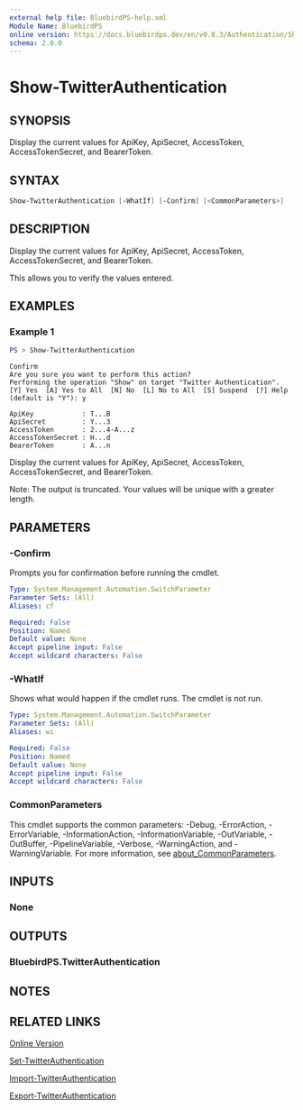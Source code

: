 ```yaml
---
external help file: BluebirdPS-help.xml
Module Name: BluebirdPS
online version: https://docs.bluebirdps.dev/en/v0.8.3/Authentication/Show-TwitterAuthentication/
schema: 2.0.0
---
```


# Show-TwitterAuthentication

## SYNOPSIS

Display the current values for ApiKey, ApiSecret, AccessToken, AccessTokenSecret, and BearerToken.

## SYNTAX

```powershell
Show-TwitterAuthentication [-WhatIf] [-Confirm] [<CommonParameters>]
```

## DESCRIPTION

Display the current values for ApiKey, ApiSecret, AccessToken, AccessTokenSecret, and BearerToken.

This allows you to verify the values entered.

## EXAMPLES

### Example 1

```powershell
PS > Show-TwitterAuthentication
```

```text
Confirm
Are you sure you want to perform this action?
Performing the operation "Show" on target "Twitter Authentication".
[Y] Yes  [A] Yes to All  [N] No  [L] No to All  [S] Suspend  [?] Help (default is "Y"): y

ApiKey            : T...B
ApiSecret         : Y...3
AccessToken       : 2...4-A...z
AccessTokenSecret : H...d
BearerToken       : A...n
```

Display the current values for ApiKey, ApiSecret, AccessToken, AccessTokenSecret, and BearerToken.

Note: The output is truncated. Your values will be unique with a greater length.

## PARAMETERS

### -Confirm

Prompts you for confirmation before running the cmdlet.

```yaml
Type: System.Management.Automation.SwitchParameter
Parameter Sets: (All)
Aliases: cf

Required: False
Position: Named
Default value: None
Accept pipeline input: False
Accept wildcard characters: False
```

### -WhatIf

Shows what would happen if the cmdlet runs.
The cmdlet is not run.

```yaml
Type: System.Management.Automation.SwitchParameter
Parameter Sets: (All)
Aliases: wi

Required: False
Position: Named
Default value: None
Accept pipeline input: False
Accept wildcard characters: False
```

### CommonParameters

This cmdlet supports the common parameters: -Debug, -ErrorAction, -ErrorVariable, -InformationAction, -InformationVariable, -OutVariable, -OutBuffer, -PipelineVariable, -Verbose, -WarningAction, and -WarningVariable. For more information, see [about_CommonParameters](http://go.microsoft.com/fwlink/?LinkID=113216).

## INPUTS

### None

## OUTPUTS

### BluebirdPS.TwitterAuthentication

## NOTES

## RELATED LINKS

[Online Version](https://docs.bluebirdps.dev/en/v0.8.3/Authentication/Show-TwitterAuthentication)

[Set-TwitterAuthentication](https://docs.bluebirdps.dev/en/v0.8.3/Authentication/Set-TwitterAuthentication)

[Import-TwitterAuthentication](https://docs.bluebirdps.dev/en/v0.8.3/Authentication/Import-TwitterAuthentication)

[Export-TwitterAuthentication](https://docs.bluebirdps.dev/en/v0.8.3/Authentication/Export-TwitterAuthentication)
